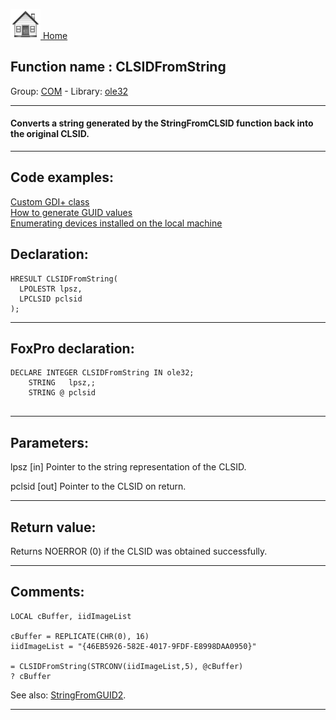 [<img src="../../images/home.png"> Home ](https://github.com/VFPX/Win32API)  

## Function name : CLSIDFromString
Group: [COM](../../functions_group.md#COM)  -  Library: [ole32](../../Libraries.md#ole32)  
***  


#### Converts a string generated by the StringFromCLSID function back into the original CLSID.
***  


## Code examples:
[Custom GDI+ class](../../samples/sample_450.md)  
[How to generate GUID values](../../samples/sample_456.md)  
[Enumerating devices installed on the local machine](../../samples/sample_545.md)  

## Declaration:
```foxpro  
HRESULT CLSIDFromString(
  LPOLESTR lpsz,
  LPCLSID pclsid
);  
```  
***  


## FoxPro declaration:
```foxpro  
DECLARE INTEGER CLSIDFromString IN ole32;
	STRING   lpsz,;
	STRING @ pclsid
  
```  
***  


## Parameters:
lpsz 
[in] Pointer to the string representation of the CLSID. 

pclsid 
[out] Pointer to the CLSID on return.   
***  


## Return value:
Returns NOERROR (0) if the CLSID was obtained successfully.   
***  


## Comments:
```foxpro
LOCAL cBuffer, iidImageList  
  
cBuffer = REPLICATE(CHR(0), 16)  
iidImageList = "{46EB5926-582E-4017-9FDF-E8998DAA0950}"  
  
= CLSIDFromString(STRCONV(iidImageList,5), @cBuffer)  
? cBuffer
```
See also: [StringFromGUID2](../ole32/StringFromGUID2.md).  
  
***  

